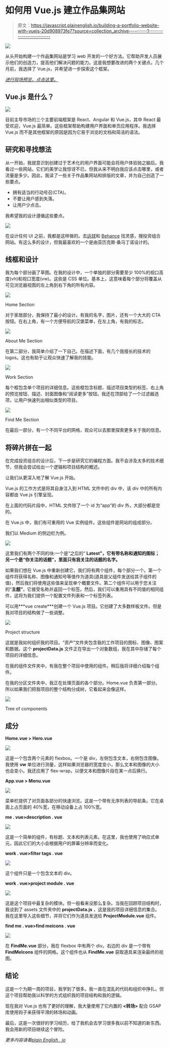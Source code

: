 # 如何用 Vue.js 建立作品集网站

> 原文：<https://javascript.plainenglish.io/building-a-portfolio-website-with-vuejs-20d908973fe7?source=collection_archive---------1----------------------->

![](img/801a88d0f30ffd2ad62cfb67a6696e16.png)

从头开始构建一个作品集网站是学习 web 开发的一个好方法。它帮助开发人员展示他们的创造力，提高他们解决问题的能力。这是我想要改进的两个关键点。几个月前，我选择了 Vue.js，并希望进一步探索这个框架。

[*进行现场预览，点击这里。*](https://ayushman.me/)

## Vue.js 是什么？

![](img/3136b7a263bd2c64ddef5b066991b508.png)

目前主导市场的三个主要前端框架是 React、Angular 和 Vue.js，其中 React 最受欢迎，Vue.js 最简单。这些框架帮助构建用户界面和单页应用程序。我选择 Vue.js 而不是其他框架的原因是因为它易于浏览的文档和简洁的语法。

## 研究和寻找想法

从一开始，我就意识到创建过于艺术化的用户界面可能会将用户体验抛之脑后。我看过一些网站，它们的美学让我惊讶不已，但我从来不明白我应该点击哪里，或者流量是多少。因此，我读了一些关于作品集网站和排版的文章，并为自己创造了一些要点。

*   拥有适当的行动号召(CTA)。
*   不要让用户感到失落。
*   让用户少点击。

我希望我的设计遵循这些要点。

![](img/25772d77451fee5e11ceebecb468831e.png)

在设计任何 UI 之前，我都是这样做的。去[运球](https://dribbble.com/)和 [Behance](https://www.behance.net/) 找灵感，搜投资组合网站。有这么多的设计，但我最喜欢的一个是由亚历克斯·桑马丁诺设计的。

## 线框和设计

我为每个部分画了草图。在我的设计中，一个单独的部分需要至少 100%的视口高度(vh)和视口宽度(vw)。这些是 CSS 单位。基本上，这意味着每个部分将覆盖从可见浏览器视图的左上角到右下角的所有内容。

![](img/90c31f6fe013c746784205e6c2303f41.png)

Home Section

对于家居部分，我保持了最小的设计。有我的名字，图片，还有一个大大的 CTA 按钮。在右上角，有一个方便导航的汉堡菜单，在左上角，有我的标志。

![](img/5b395974a2d9ae80e45b207fed8176e8.png)

About Me Section

在第二部分，我简单介绍了一下自己。在描述下面，有几个我擅长的技术的 logos。这也有助于让观众快速了解我的技能。

![](img/0f96a1aefbac1c149df5f35379eecc18.png)

Work Section

每个框包含单个项目的详细信息。这些框包含标题、描述项目类型的标签、右上角的预览按钮、描述、封面图像和“阅读更多”按钮。我还在顶部给了一个过滤器选项，让用户快速列出相似类型的项目。

![](img/3703eea510b26230938089a15eb4bdda.png)

Find Me Section

在最后一部分，有一个不同平台的网格，观众可以去那里探索更多关于我的信息。

## 将碎片拼在一起

在完成投资组合的设计后，下一步是研究它的编程方面。我不会涉及太多的技术细节，但我会尝试给出一个逻辑和项目结构的概述。

让我们从更深入地了解 Vue.js 开始。

Vue.js 的工作方式是将其自身注入到 HTML 文件中的 div 中，该 div 中的所有内容都由 Vue.js 引擎呈现。

在上面的代码片段中，HTML 文件除了一个 id 为“app”的 div 外，大部分都是空的。

在 Vue.js 中，我们有可重用的 Vue 实例组件。这些组件是网站的组成部分。

我们以 Medium 的侧边栏为例。

![](img/e750a14f278cee7d8a34071934e0bc21.png)

这里我们有两个不同的块:一个是“之后的“ **Latest”，它有带名称和通知的图标；另一个是“**你关注的话题”**，里面只有我关注的话题的名字。**

如果我们想在 Vue.js 中重新创建它，我们将有两个组件，每个部分一个。第一个组件将获得名称、图像和通知号等值作为道具(道具是父组件发送给其子组件的值)，然后我们将使用这些值来呈现单个概要文件。第二个组件可以用于您关注的“**主题”**，它接受名称并返回一个标签。然后，我们可以重用具有不同值的相同组件，这将为我们提供一个配置文件列表和一个标签列表。

可以用***vue create<project-name>***创建一个 Vue.js 项目。它创建了大多数样板文件。但是我对项目的结构做了一些调整。

![](img/f091d67114a050ebe886cd8b7e552e34.png)

Project structure

这就是我如何组织我的项目。“资产”文件夹包含我的工作项目的图标、图像、图案和数据。这个 **projectData.js** 文件正在导出一个对象数组，我在其中存储了每个项目的详细信息。

在我的组件文件夹中，有我在整个项目中使用的组件。稍后我将详细介绍每个组件。

在我的分区文件夹中，我正在处理页面的各个部分。Home.vue 负责第一部分。所以如果我们把我项目的整个结构分成树，它看起来会像这样。

![](img/c09d7abed9dad6ab9c069e41b56a5689.png)

Tree of components

## 成分

**Home.vue > Hero.vue**

![](img/6179325772435e8327f124df7a560312.png)

这是一个包含两个元素的 flexbox。一个是 div，左侧包含文本，右侧包含图像。我使用 **vw** 单位进行测量，这样如果浏览器的宽度变小，那么文本和图像的大小也会变小。我还应用了 flex-wrap，以便文本和图像片段在某一点后换行。

**App.vue > Menu.vue**

![](img/240e32f2f2fc3b9d7ed5abb3faf10ff1.png)

菜单栏提供了对页面各部分的快速浏览。这是一个带有无序列表的导航条。它在桌面上占页面的 40%宽，在移动设备上占 100%宽。

**me . vue>description . vue**

![](img/106bd8afaa01176742907d72f89d783a.png)

这是一个简单的组件，有标题、文本和列表元素。在这里，我也使用了响应式单元，因此它们的大小会根据用户的屏幕分辨率而变化。

**work . vue>filter tags . vue**

![](img/91478709b9c3427699150ae9542a7c08.png)

这个组件只是一个包含文本的 div。

**work . vue>project module . vue**

![](img/e22cacf8b30e083e37aed841ec21e7d5.png)

这是这个项目中最复杂的模块。但一般看来没那么复杂。当我在回顾项目结构时，我谈到了 assets 文件夹中的 **projectData.js** ，这是我的项目详细信息的集合。我在这里导入这些细节，并将它们作为道具发送给 **ProjectModule.vue** 组件。

**find me . vue>find meicons . vue**

![](img/e758fc68628642871d140e2f10e615b7.png)

在 **FindMe.vue** 部分，我在 flexbox 中有两个 div。右边的 div 是一个带有 **FindMeIcons** 组件的网格。这个组件也从 **FindMe.vue** 获取道具来渲染最终的视图。

## 结论

这是一个为期一周的项目，我学到了很多。我一直在混乱的代码和组织中挣扎，但这个项目帮助我以科学的方式组织我的项目结构和我的逻辑。

现在我对 Vue.js 也有了更好的理解，我大量使用了它内置的 **<转场>** 配合 GSAP 库使用钩子来获得平滑的转场和动画。

最后，这是一次很好的学习经历，给了我机会去学习很多我以前不知道的新东西。我会用新的项目继续这个冒险。

*更多内容请看*[*plain English . io*](http://plainenglish.io/)